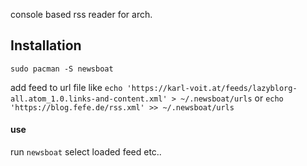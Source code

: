 console based rss reader for arch. 

## Installation

`sudo pacman -S newsboat`

add feed to url file like
`echo 'https://karl-voit.at/feeds/lazyblorg-all.atom_1.0.links-and-content.xml' > ~/.newsboat/urls`
or 
`echo 'https://blog.fefe.de/rss.xml' >> ~/.newsboat/urls`

#### use 
run `newsboat` select loaded feed etc..